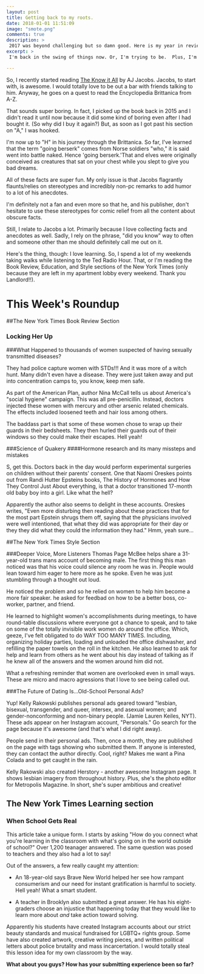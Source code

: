 ```yaml
---
layout: post
title: Getting back to my roots.
date: 2018-01-01 11:51:09
image: "smote.png"
comments: true
description: >
 2017 was beyond challenging but so damn good. Here is my year in review, including Oregon hikes, knitting projects, reads, writing milestones, etc. Plus, read on for my 2018 New Years' Resolutions. Thanks for reading!
excerpt: >
 I'm back in the swing of things now. Or, I'm trying to be.  Plus, I'm trying, *trying*, to read more, get back into living for poetry (reading and writing), and taking some time for physical activity.

---
```


So, I recently started reading [The Know it All](https://www.goodreads.com/book/show/28116.The_Know_It_All) by AJ Jacobs. Jacobs, to start with, is awesome. I would totally love to be out a bar with friends talking to him. Anyway, he goes on a quest to read the Encyclopedia Brittanica from A-Z.

That sounds super boring. In fact, I picked up the book back in 2015 and I didn't read it until now because it did some kind of boring even after I had bought it. (So why did I buy it again?) But, as soon as I got past his section on "A," I was hooked.

I'm now up to "H" in his journey through the Brittanica. So far, I've learned that the term "going berserk" comes from Norse soldiers "who," it is said went into battle naked. Hence 'going berserk.'That and elves were originally conceived as creatures that sat on your chest while you slept to give you bad dreams.

All of these facts are super fun. My only issue is that Jacobs flagrantly flaunts/relies on stereotypes and incredibly non-pc remarks to add humor to a lot of his anecdotes.

I'm definitely not a fan and even more so that he, and his publisher, don't hesitate to use these stereotypes for comic relief from all the content about obscure facts.

Still, I relate to Jacobs a lot. Primarily because I love collecting facts and anecdotes as well. Sadly, I rely on the phrase, "did you know" way to often and someone other than me should definitely call me out on it.

Here's the thing, though: I love learning. So, I spend a lot of my weekends taking walks while listening to the Ted Radio Hour. That, or I'm reading the Book Review, Education, and Style sections of the New York Times (only because they are left in my apartment lobby every weekend. Thank you Landlord!!).

# This Week's Roundup

##The New York Times Book Review Section

### Locking Her Up
###What Happened to thousands of women suspected of having sexually transmitted diseases?

They had police capture women with STDs!!! And it was more of a witch hunt. Many didn't even have a disease. They were just taken away and put into concentration camps to, you know, keep men safe.

As part of the American Plan, author Nina McCall tells us about America's "social hygiene" campaign. This was all pre-penicillin. Instead, doctors injected these women with mercury and other arsenic related chemicals. The effects included loosened teeth and hair loss among others.

The baddass part is that some of these women chose to wrap up their guards in their bedsheets. They then hurled their guards out of their windows so they could make their escapes. Hell yeah!

###Science of Quakery
####Hormone research and its many missteps and mistakes

S, get this. Doctors back in the day would perform experimental surgeries on children without their parents' consent. One that Naomi Oreskes points out from Randi Hutter Epsteins books, The History of Hormones and How They Control Just About everything, is that a doctor transitioned 17-month old baby boy into a girl. Like what the hell?

Apparently the author also seems to delight in these accounts. Oreskes writes, "Even more disturbing then reading about these practices that for the most part Epstein shrugs them off, saying that the physicians involved were well intentioned, that what they did was appropriate for their day or they they did what they could the information they had." Hmm, yeah sure...

##The New York Times Style Section

###Deeper Voice, More Listeners
Thomas Page McBee helps share a 31-year-old trans mans account of becoming male. The first thing this man noticed was that his voice could silence any room he was in. People would lean toward him eager to here more as he spoke. Even he was just stumbling through a thought out loud.

He noticed the problem and so he relied on women to help him become a more fair speaker. he asked for feedbad on how to be a better boss, co-worker, partner, and friend.

He learned to highlight women's accomplishments during meetings, to have round-table discussions where everyone got a chance to speak, and to take on some of the totally invisible work women do around the office. Which, geeze, I've felt obligated to do WAY TOO MANY TIMES. Including, organizing holiday parties, loading and unloaded the office dishwasher, and refilling the paper towels on the roll in the kitchen. He also learned to ask for help and learn from others as he went about his day instead of talking as if he knew all of the answers and the women around him did not.

What a refreshing reminder that women are overlooked even in small ways. These are micro and macro agressions that I love to see being called out.

###The Future of Dating Is...Old-School Personal Ads?

Yup! Kelly Rakowski publishes personal ads geared toward "lesbian, bisexual, transgender, and queer, intersex, and asexual women; and gender-nonconforming and non-binary people. (Jamie Lauren Keiles, NYT). These ads appear on her Instagram account, "Personals." Go search for the page because it's awesome (and that's what I did right away).

People send in their personal ads. Then, once a month, they are published on the page with tags showing who submitted them. If anyone is interested, they can contact the author directly. Cool, right? Makes me want a Pina Colada and to get caught in the rain.

Kelly Rakowski also created Herstory - another awesome Instagram page. It shows lesbian imagery from throughout history. Plus, she's the photo editor for Metropolis Magazine. In short, she's super ambitious and creative!

## The New York Times Learning section

### When School Gets Real

This article take a unique form. I starts by asking "How do you connect what you're learning in the classroom with what's going on in the world outside of school?" Over 1,200 teanager answered. The same question was posed to teachers and they also had a lot to say!

Out of the answers, a few really caught my attention:

- An 18-year-old says Brave New World helped her see how rampant consumerism and our need for instant gratification is harmful to society. Hell yeah! What a smart student.

- A teacher in Brooklyn also submitted a great answer. He has his eight-graders choose an injustice that happening today that they would like to learn more about *and* take action toward solving.

Apparently his students have created Instagram accounts about our strict beauty standards and musical fundraised for LGBTQ+ rights group. Some have also created artwork, creative writing pieces, and written political letters about police brutality and mass incarcertation. I would totally steal this lesson idea for my own classroom by the way. 



**What about you guys? How has your submitting experience been so far?**
